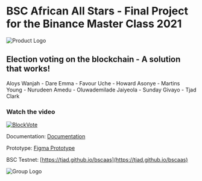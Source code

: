 # BSC African All Stars - Final Project for the Binance Master Class 2021

![Product Logo](https://raw.githubusercontent.com/tjad/bscaas/main/frontend/public/assets/images/logo.png "Product Logo")

## Election voting on the blockchain - A solution that works!


Aloys Wanjah - Dare Emma - Favour Uche - Howard Asonye - Martins Young - Nurudeen Amedu - Oluwademilade Jaiyeola - Sunday Givayo - Tjad Clark

### Watch the video

[![BlockVote](https://img.youtube.com/vi/4pXfhfMbQBs/0.jpg)](https://www.youtube.com/watch?v=4pXfhfMbQBs)

Documentation: [Documentation](https://docs.google.com/document/d/1js9zb1nYTkWUoD6YE5ANVaq-6fVBXOzVzh-cRpcrvKA/edit?usp=sharing)

Prototype: [ Figma Prototype](https://www.figma.com/proto/Q3mWl2OyrI15ErtsqLwyAH/BlockVote?node-id=115%3A2&viewport=-954%2C235%2C0.25&scaling=scale-down&page-id=0%3A1)

BSC Testnet: [https://tjad.github.io/bscaas](https://tjad.github.io/bscaas)

![Group Logo](https://raw.githubusercontent.com/tjad/bscaas/main/frontend/public/assets/images/bscaas-logo.png "Group Logo")

